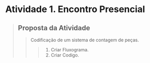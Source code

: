 # Atividade 1. Encontro Presencial

>## Proposta da Atividade
>
>>Codificação de um sistema de contagem de peças.
>>>1. Criar Fluxograma.
>>>2. Criar Codigo.
